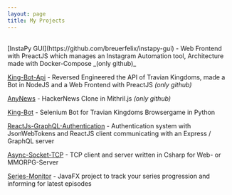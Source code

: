 ```yaml
---
layout: page
title: My Projects
---
```


<br />
[InstaPy GUI](https://github.com/breuerfelix/instapy-gui) - Web Frontend with PreactJS which manages an Instagram Automation tool, Architecture made with Docker-Compose _(only github)_

[King-Bot-Api](https://github.com/breuerfelix/king-bot-api) - Reversed Engineered the API of Travian Kingdoms, made a Bot in NodeJS and a Web Frontend with PreactJS _(only github)_

[AnyNews](https://github.com/breuerfelix/any-news) - HackerNews Clone in Mithril.js _(only github)_

[King-Bot](king-bot) - Selenium Bot for Travian Kingdoms Browsergame in Python

[ReactJs-GraphQL-Authentication](react-graphql-auth) - Authentication system with JsonWebTokens and ReactJS client communicating with an Express / GraphQL server

[Async-Socket-TCP](async-tcp) - TCP client and server written in Csharp for Web- or MMORPG-Server

[Series-Monitor](series-monitor) - JavaFX project to track your series progression and informing for latest episodes
